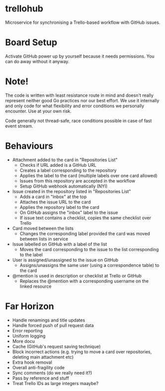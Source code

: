 # trellohub
Microservice for synchronising a Trello-based workflow with GitHub issues.

# Board Setup
Activate GitHub power up by yourself because it needs permissions. You can do away without it anyway.

# Note!
The code is written with least resistance route in mind and doesn't really represent neither good Go practices nor our best effort. We use it internally and only code for what flexibility and error conditions we personally encounter. Use at your own risk.

Code generally not thread-safe, race conditions possible in case of fast event stream.

# Behaviours

- Attachment added to the card in "Repositories List"
  - Checks if URL added is a GitHub URL
  - Creates a label corresponding to the repository
  - Applies the label to the card (multiple labels over one card allowed)
  - Issues from this repository are accepted in the workflow
  - Setup GitHub webhook automatically (NYI)
- Issue created in the repository listed in "Repositories List"
  - Adds a card in "Inbox" at the top
  - Attaches the issue URL to the card
  - Applies the repository label to the card
  - On GitHub assigns the "inbox" label to the issue
  - If issue text contains a checklist, copies the same checklist over Trello
- Card moved between the lists
  - Changes the corresponding label provided the card was moved between lists in service
- Issue labelled on GitHub with a label of the list
  - Moves the card corresponding to the issue to the list corresponding to the label
- User is assigned/unassigned to the issue on GitHub
  - Assigns/unassigns the same user (using a correspondence table) to the card
- @mention is used in description or checklist at Trello or GitHub
  - Replaces the @mention with a corresponding username on the linked resource

# Far Horizon

- Handle renamings and title updates
- Handle forced push of pull request data
- Error reporting
- Uniform logging
- More docu
- Cache (GitHub's request saving technique)
- Block incorrect actions (e.g. trying to move a card over repositories, deleting main attachment etc)
- Extra hook removal
- Overall anti-fragility code
- Sync comments (do we really need it?)
- Pass by reference and stuff
- Treat Trello IDs as large integers maaybe?
